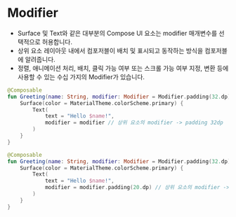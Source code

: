 # Modifier
- Surface 및 Text와 같은 대부분의 Compose UI 요소는 modifier 매개변수를 선택적으로 허용합니다.
- 상위 요소 레이아웃 내에서 컴포저블이 배치 및 표시되고 동작하는 방식을 컴포저블에 알려줍니다.
- 정렬, 애니메이션 처리, 배치, 클릭 가능 여부 또는 스크롤 가능 여부 지정, 변환 등에 사용할 수 있는 수십 가지의 Modifier가 있습니다.

```kotlin
@Composable
fun Greeting(name: String, modifier: Modifier = Modifier.padding(32.dp)) {
    Surface(color = MaterialTheme.colorScheme.primary) {
        Text(
            text = "Hello $name!",
            modifier = modifier // 상위 요소의 modifier -> padding 32dp
        )
    }
}
```

```kotlin
@Composable
fun Greeting(name: String, modifier: Modifier = Modifier.padding(32.dp)) {
    Surface(color = MaterialTheme.colorScheme.primary) {
        Text(
            text = "Hello $name!",
            modifier = modifier.padding(20.dp) // 상위 요소의 modifier -> padding 32dp + 하위 컴포저블이 지정한 패딩 20dp = 52dp
        )
    }
}
```

